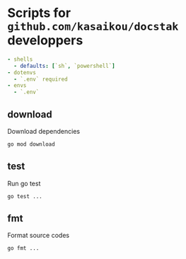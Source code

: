 # Scripts for `github.com/kasaikou/docstak` developpers

```yaml:docstak.yml
- shells
  - defaults: [`sh`, `powershell`]
- dotenvs
  - `.env` required
- envs
  - `.env` 
```

## download

Download dependencies

```sh
go mod download
```

## test

Run go test

```sh
go test ...
```

## fmt

Format source codes

```sh
go fmt ...
```
